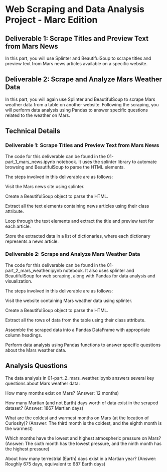# Web Scraping and Data Analysis Project - Marc Edition

## Deliverable 1: Scrape Titles and Preview Text from Mars News

In this part, you will use Splinter and BeautifulSoup to scrape titles and preview text from Mars news articles available on a specific website.

## Deliverable 2: Scrape and Analyze Mars Weather Data

In this part, you will again use Splinter and BeautifulSoup to scrape Mars weather data from a table on another website. Following the scraping, you will perform data analysis using Pandas to answer specific questions related to the weather on Mars.

## Technical Details

### Deliverable 1: Scrape Titles and Preview Text from Mars News
The code for this deliverable can be found in the 01-part_1_mars_news.ipynb notebook. It uses the splinter library to automate browsing and BeautifulSoup to parse the HTML elements.

The steps involved in this deliverable are as follows:

Visit the Mars news site using splinter.

Create a BeautifulSoup object to parse the HTML.

Extract all the text elements containing news articles using their class attribute.

Loop through the text elements and extract the title and preview text for each article.

Store the extracted data in a list of dictionaries, where each dictionary represents a news article.

### Deliverable 2: Scrape and Analyze Mars Weather Data

The code for this deliverable can be found in the 01-part_2_mars_weather.ipynb notebook. It also uses splinter and BeautifulSoup for web scraping, along with Pandas for data analysis and visualization.

The steps involved in this deliverable are as follows:

Visit the website containing Mars weather data using splinter.

Create a BeautifulSoup object to parse the HTML.

Extract all the rows of data from the table using their class attribute.

Assemble the scraped data into a Pandas DataFrame with appropriate column headings.

Perform data analysis using Pandas functions to answer specific questions about the Mars weather data.

## Analysis Questions

The data analysis in 01-part_2_mars_weather.ipynb answers several key questions about Mars weather data:

How many months exist on Mars? (Answer: 12 months)

How many Martian (and not Earth) days worth of data exist in the scraped dataset? (Answer: 1867 Martian days)

What are the coldest and warmest months on Mars (at the location of Curiosity)? (Answer: The third month is the coldest, and the eighth month is the warmest)

Which months have the lowest and highest atmospheric pressure on Mars? (Answer: The sixth month has the lowest pressure, and the ninth month has the highest pressure)

About how many terrestrial (Earth) days exist in a Martian year? (Answer: Roughly 675 days, equivalent to 687 Earth days)
